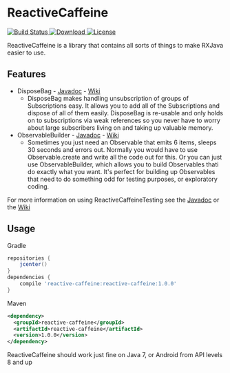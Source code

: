 # ReactiveCaffeine
[![Build Status](https://travis-ci.org/EanLombardo/ReactiveCaffeine.svg?branch=master)](https://travis-ci.org/EanLombardo/ReactiveCaffeine)[ ![Download](https://api.bintray.com/packages/eanlombardo/maven/ReactiveCaffeine/images/download.svg) ](https://bintray.com/eanlombardo/maven/ReactiveCaffeine/_latestVersion)[![License](http://img.shields.io/:license-apache-blue.svg?style=flat-square)](http://www.apache.org/licenses/LICENSE-2.0.html)

ReactiveCaffeine is a library that contains all sorts of things to make RXJava easier to use.

## Features
* DisposeBag - [Javadoc](http://eanlombardo.github.io/ReactiveCaffeine/com/rxc/DisposeBag.html) - [Wiki](https://github.com/EanLombardo/ReactiveCaffeine/wiki/DisposeBag)
  * DisposeBag makes handling unsubscription of groups of Subscriptions easy. It allows you to add all of the Subscriptions and dispose of all of them easily. DisposeBag is re-usable and only holds on to subscriptions via weak references so you never have to worry about large subscribers living on and taking up valuable memory.
* ObservableBuilder - [Javadoc](http://eanlombardo.github.io/ReactiveCaffeine/com/rxc/ObservableBuilder.html) - [Wiki](https://github.com/EanLombardo/ReactiveCaffeine/wiki/ObservableBuilder)
  * Sometimes you just need an Observable that emits 6 items, sleeps 30 seconds and errors out. Normally you would have to use Observable.create and write all the code out for this. Or you can just use ObservableBuilder, which allows you to build Observables thati do exactly what you want. It's perfect for building up Observables that need to do something odd for testing purposes, or exploratory coding.

For more information on using ReactiveCaffeineTesting see the [Javadoc](http://eanlombardo.github.io/ReactiveCaffeine/) or the [Wiki](https://github.com/EanLombardo/ReactiveCaffeine/wiki)

## Usage
Gradle
```Groovy
repositories {
    jcenter()
}
dependencies {
    compile 'reactive-caffeine:reactive-caffeine:1.0.0'
}
```
Maven
```XML
<dependency>
  <groupId>reactive-caffeine</groupId>
  <artifactId>reactive-caffeine</artifactId>
  <version>1.0.0</version>
</dependency>
```

ReactiveCaffeine should work just fine on Java 7, or Android from API levels 8 and up
